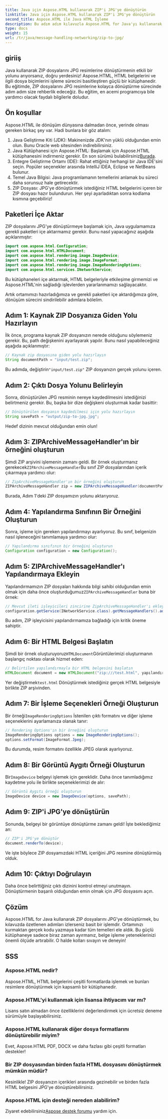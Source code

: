 ```yaml
---
title: Java için Aspose.HTML kullanarak ZIP'i JPG'ye dönüştürün
linktitle: Java için Aspose.HTML kullanarak ZIP'i JPG'ye dönüştürün
second_title: Aspose.HTML ile Java HTML İşleme
description: Bu adım adım kılavuzla Aspose.HTML for Java'yı kullanarak ZIP dosyalarını JPG resimlerine nasıl dönüştüreceğinizi öğrenin.
type: docs
weight: 15
url: /tr/java/message-handling-networking/zip-to-jpg/
---
```

## giriiş
Java kullanarak ZIP dosyalarını JPG resimlerine dönüştürmenin etkili bir yolunu arıyorsanız, doğru yerdesiniz! Aspose.HTML, HTML belgelerini ve ilgili dosya biçimlerini işleme sürecini basitleştiren güçlü bir kütüphanedir. Bu eğitimde, ZIP dosyalarını JPG resimlerine kolayca dönüştürme sürecinde adım adım size rehberlik edeceğiz. Bu eğitim, en acemi programcıya bile yardımcı olacak faydalı bilgilerle doludur.
## Ön koşullar
Aspose.HTML ile dönüşüm dünyasına dalmadan önce, yerinde olması gereken birkaç şey var. Hadi bunlara bir göz atalım:
1. Java Geliştirme Kiti (JDK): Makinenizde JDK'nın yüklü olduğundan emin olun. Bunu Oracle web sitesinden indirebilirsiniz.
2.  Java Kütüphanesi için Aspose.HTML: Başlamak için Aspose.HTML kütüphanesini indirmeniz gerekir. En son sürümü bulabilirsiniz[Burada](https://releases.aspose.com/html/java/).
3. Entegre Geliştirme Ortamı (IDE): Rahat ettiğiniz herhangi bir Java IDE'sini seçin. Popüler seçenekler arasında IntelliJ IDEA, Eclipse ve NetBeans bulunur.
4. Temel Java Bilgisi: Java programlamanın temellerini anlamak bu süreci daha sorunsuz hale getirecektir.
5. ZIP Dosyası: JPG'ye dönüştürmek istediğiniz HTML belgelerini içeren bir ZIP dosyası hazır bulundurun.
Her şeyi ayarladıktan sonra kodlama kısmına geçebiliriz!
## Paketleri İçe Aktar
ZIP dosyalarını JPG'ye dönüştürmeye başlamak için, Java uygulamamıza gerekli paketleri içe aktarmamız gerekir. Bunu nasıl yapacağınız aşağıda açıklanmıştır:
```java
import com.aspose.html.Configuration;
import com.aspose.html.HTMLDocument;
import com.aspose.html.rendering.image.ImageDevice;
import com.aspose.html.rendering.image.ImageFormat;
import com.aspose.html.rendering.image.ImageRenderingOptions;
import com.aspose.html.services.INetworkService;
```
Bu kütüphaneleri içe aktarmak, HTML belgeleriyle etkileşime girmemizi ve Aspose.HTML'nin sağladığı işlevlerden yararlanmamızı sağlayacaktır.

Artık ortamımızı hazırladığımıza ve gerekli paketleri içe aktardığımıza göre, dönüşüm sürecini sindirilebilir adımlara bölelim.
## Adım 1: Kaynak ZIP Dosyanıza Giden Yolu Hazırlayın
İlk önce, programa kaynak ZIP dosyanızın nerede olduğunu söylemeniz gerekir. Bu, path değişkenini ayarlayarak yapılır. Bunu nasıl yapabileceğiniz aşağıda açıklanmıştır:
```java
// Kaynak zip dosyasına giden yolu hazırlayın
String documentPath = "input/test.zip";
```
 Bu adımda, değiştirin`"input/test.zip"` ZIP dosyanızın gerçek yolunu içeren. 
## Adım 2: Çıktı Dosya Yolunu Belirleyin
Sonra, dönüştürülen JPG resminin nereye kaydedilmesini istediğinizi belirtmeniz gerekir. Bu, başka bir dize değişkeni oluşturmak kadar basittir:
```java
// Dönüştürülen dosyanın kaydedilmesi için yolu hazırlayın
String savePath = "output/zip-to-jpg.jpg";
```
Hedef dizinin mevcut olduğundan emin olun!
## Adım 3: ZIPArchiveMessageHandler'ın bir örneğini oluşturun
 Şimdi ZIP arşivini işlemenin zamanı geldi. Bir örnek oluşturmanız gerekecek`ZIPArchiveMessageHandler`Bu sınıf ZIP dosyalarından içerik çıkarmaya yardımcı olur:
```java
// ZipArchiveMessageHandler'ın bir örneğini oluşturun
ZIPArchiveMessageHandler zip = new ZIPArchiveMessageHandler(documentPath);
```
Burada, Adım 1'deki ZIP dosyamızın yolunu aktarıyoruz.
## Adım 4: Yapılandırma Sınıfının Bir Örneğini Oluşturun
Sonra, işleme için gereken yapılandırmayı ayarlıyoruz. Bu sınıf, belgenizin nasıl işleneceğini tanımlamaya yardımcı olur:
```java
// Yapılandırma sınıfının bir örneğini oluşturun
Configuration configuration = new Configuration();
```
## Adım 5: ZIPArchiveMessageHandler'ı Yapılandırmaya Ekleyin
 Yapılandırmamızın ZIP dosyaları hakkında bilgi sahibi olduğundan emin olmak için daha önce oluşturduğumuz`ZIPArchiveMessageHandler` buna bir örnek:
```java
// Mevcut ileti işleyicileri zincirine ZipArchiveMessageHandler'ı ekleyin
configuration.getService(INetworkService.class).getMessageHandlers().addItem(zip);
```
Bu adım, ZIP işleyicisini yapılandırmamıza bağladığı için kritik öneme sahiptir.
## Adım 6: Bir HTML Belgesi Başlatın
 Şimdi bir örnek oluşturuyoruz`HTMLDocument`Görüntülerimizi oluşturmanın başlangıç noktası olarak hizmet eden:
```java
// Belirtilen yapılandırmayla bir HTML belgesini başlatın
HTMLDocument document = new HTMLDocument("zip:///test.html", yapılandırma);
```
 Yer değiştirmek`test.html` Dönüştürmek istediğiniz gerçek HTML belgesiyle birlikte ZIP arşivinden.
## Adım 7: Bir İşleme Seçenekleri Örneği Oluşturun
 Bir örneği`ImageRenderingOptions` İstenilen çıktı formatını ve diğer işleme seçeneklerini ayarlamanıza olanak tanır:
```java
// Rendering Options'ın bir örneğini oluşturun
ImageRenderingOptions options = new ImageRenderingOptions();
options.setFormat(ImageFormat.Jpeg);
```
Bu durumda, resim formatını özellikle JPEG olarak ayarlıyoruz.
## Adım 8: Bir Görüntü Aygıtı Örneği Oluşturun
 Bir`ImageDevice` belgeyi işlemek için gereklidir. Daha önce tanımladığımız kaydetme yolu ile birlikte seçeneklerimizi de alır:
```java
// Görüntü Aygıtı örneği oluşturun
ImageDevice device = new ImageDevice(options, savePath);
```
## Adım 9: ZIP'i JPG'ye dönüştürün
Sonunda, belgeyi bir görüntüye dönüştürme zamanı geldi! İşte beklediğimiz an:
```java
// ZIP'i JPG'ye dönüştür
document.renderTo(device);
```
Ve işte böylece ZIP dosyamızdaki HTML içeriğini JPG resmine dönüştürmüş olduk. 
## Adım 10: Çıktıyı Doğrulayın
Daha önce belirttiğiniz çıktı dizinini kontrol etmeyi unutmayın. Dönüştürmenin başarılı olduğundan emin olmak için JPG dosyasını açın.
## Çözüm
Aspose.HTML for Java kullanarak ZIP dosyalarını JPG'ye dönüştürmek, bu kılavuzda özetlenen adımları izlerseniz basit bir işlemdir. Ortamınızı kurmaktan gerçek kodu yazmaya kadar tüm temelleri ele aldık. Bu güçlü kütüphaneye sadece biraz zaman ayırmanız, belge işleme yeteneklerinizi önemli ölçüde artırabilir. O halde kolları sıvayın ve deneyin!
## SSS
### Aspose.HTML nedir?
Aspose.HTML, HTML belgelerini çeşitli formatlarda işlemek ve bunları resimlere dönüştürmek için kapsamlı bir kütüphanedir.
### Aspose.HTML'yi kullanmak için lisansa ihtiyacım var mı?
Lisans satın almadan önce özelliklerini değerlendirmek için ücretsiz deneme sürümüyle başlayabilirsiniz.
### Aspose.HTML kullanarak diğer dosya formatlarını dönüştürebilir miyim?
Evet, Aspose.HTML PDF, DOCX ve daha fazlası gibi çeşitli formatları destekler!
### Bir ZIP dosyasından birden fazla HTML dosyasını dönüştürmek mümkün müdür?
Kesinlikle! ZIP dosyanızın içerikleri arasında gezinebilir ve birden fazla HTML belgesini JPG'ye dönüştürebilirsiniz.
### Aspose.HTML için desteği nereden alabilirim?
 Ziyaret edebilirsiniz[Aspose destek forumu](https://forum.aspose.com/c/html/29) yardım için.